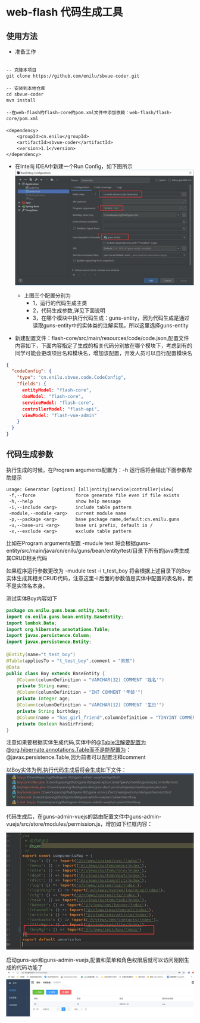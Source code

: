 # web-flash 代码生成工具

## 使用方法

- 准备工作
```shell

-- 克隆本项目
git clone https://github.com/enilu/sbvue-coder.git

-- 安装到本地仓库
cd sbvue-coder
mvn install

--在web-flash的flash-core的pom.xml文件中添加依赖：web-flash/flash-core/pom.xml

<dependency>
    <groupId>cn.enilu</groupId>
    <artifactId>sbvue-coder</artifactId>
    <version>1.1</version>
</dependency>
```

- 在Intellij IDEA中新建一个Run Config，如下图所示
![run config](doc/run_config.jpg)
    - 上图三个配置分别为
        - 1，运行的代码生成主类
        - 2，代码生成参数,详见下面说明
        - 3，在哪个模块中执行代码生成：guns-entity，因为代码生成是通过读取guns-entity中的实体类的注解实现，所以这里选择guns-entity

- 新建配置文件：flash-core/src/main/resources/code/code.json,配置文件内容如下，下面内容指定了生成的相关代码分别放在哪个模块下，考虑到有的同学可能会更改项目名和模块名，增加该配置，开发人员可以自行配置模块名
```json
{
  "codeConfig": {
    "type": "cn.enilu.sbvue.code.CodeConfig",
    "fields": {
      entityModel: "flash-core",
      daoModel: "flash-core",
      serviceModel: "flash-core",
      controllerModel: "flash-api",
      viewModel: "flash-vue-admin"
    }
  }
}
```   

## 代码生成参数
执行生成的时候，在Program arguments配置为：-h 运行后将会输出下面参数帮助提示

```shell
usage: Generator [options] [all|entity|service|controller|view]
 -f,--force               force generate file even if file exists
 -h,--help                show help message
 -i,--include <arg>       include table pattern
 -module,--module <arg>   current module name
 -p,--package <arg>       base package name,default:cn.enilu.guns
 -u,--base-uri <arg>      base uri prefix, default is /
 -x,--exclude <arg>       exclude table pattern
```   

比如在Program arguments配置 -mudule test 将会根据guns-entity/src/main/java/cn/enilu/guns/bean/entity/test/目录下所有的java类生成其CRUD相关代码

如果程序运行参数更改为 -mudule test -i t_test_boy 将会根据上述目录下的Boy实体生成其相关CRUD代码，注意这里-i 后面的参数值是实体中配置的表名称，而不是实体名本身。

测试实体Boy内容如下
```java
package cn.enilu.guns.bean.entity.test;
import cn.enilu.guns.bean.entity.BaseEntity;
import lombok.Data;
import org.hibernate.annotations.Table;
import javax.persistence.Column;
import javax.persistence.Entity;

@Entity(name="t_test_boy")
@Table(appliesTo = "t_test_boy",comment = "男孩")
@Data
public class Boy extends BaseEntity {
    @Column(columnDefinition = "VARCHAR(32) COMMENT '姓名'")
    private String name;
    @Column(columnDefinition = "INT COMMENT '年龄'")
    private Integer age;
    @Column(columnDefinition = "VARCHAR(12) COMMENT '生日'")
    private String birthday;
    @Column(name = "has_girl_friend",columnDefinition = "TINYINT COMMENT '是否有女朋友'")
    private Boolean hasGirFriend;
}
```
注意如果要根据实体生成代码,实体中的@Table注解要配置为@org.hibernate.annotations.Table而不是能配置为：@javax.persistence.Table,因为前者可以配置注释comment

以Boy实体为例,执行代码生成后将会生成如下文件：
![run code_add](doc/code_add.jpg)

代码生成后，在guns-admin-vuejs的路由配置文件中guns-admin-vuejs/src/store/modules/permission.js，增加如下红框内容：

![run router](doc/router.jpg)

启动guns-api和guns-admin-vuejs,配置和菜单和角色权限后就可以访问刚刚生成的代码功能了
![run code_result](doc/code_result.jpg)


        
        
